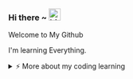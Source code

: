 ### Hi there ~ <img src="https://user-images.githubusercontent.com/1303154/88677602-1635ba80-d120-11ea-84d8-d263ba5fc3c0.gif" width="24px" alt="hi">

Welcome to My Github

I'm learning Everything.

<details>
<summary>⚡️ More about my coding learning</summary>
<br />
- Java
- Html
- Css
- Flutter
- Php
</details>
